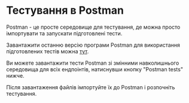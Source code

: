 # Тестування в Postman

Postman - це просте середовище для тестування, де можна просто імпортувати та запускати підготовлені тести.

Завантажити останню версію програми Postman для використання підготовлених тестів можна [тут](https://www.postman.com/downloads/).

Ви можете завантажити тести Postman зі змінними навколишнього середовища для всіх ендпоінтів, натиснувши кнопку "Postman tests" нижче.

Після завантаження файлів імпортуйте їх до Postman і розпочніть тестування.
